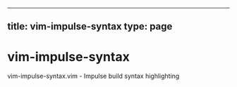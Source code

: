 
---
title: vim-impulse-syntax
type: page
---
# vim-impulse-syntax
vim-impulse-syntax.vim - Impulse build syntax highlighting
